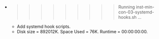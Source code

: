 * >>>>>>>>> Running inst-min-con-03-systemd-hooks.sh ...
  * Add systemd hook scripts.
  * Disk size = 892012K. Space Used = 76K. Runtime = 00:00:00:00.
